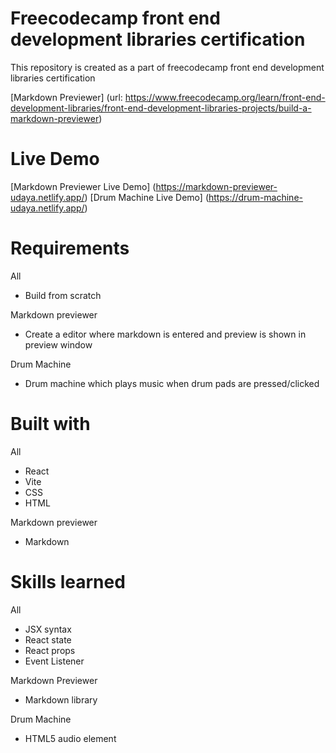 # Freecodecamp front end development libraries certification
This repository is created as a part of freecodecamp front end development libraries certification 

[Markdown Previewer] (url: https://www.freecodecamp.org/learn/front-end-development-libraries/front-end-development-libraries-projects/build-a-markdown-previewer)

# Live Demo
[Markdown Previewer Live Demo] (https://markdown-previewer-udaya.netlify.app/)
[Drum Machine Live Demo] (https://drum-machine-udaya.netlify.app/)

# Requirements
All
- Build from scratch

Markdown previewer
- Create a editor where markdown is entered and preview is shown in preview window

Drum Machine
- Drum machine which plays music when drum pads are pressed/clicked

# Built with
All
- React
- Vite
- CSS
- HTML

Markdown previewer
- Markdown

# Skills learned
All
- JSX syntax
- React state
- React props
- Event Listener

Markdown Previewer
- Markdown library

Drum Machine
- HTML5 audio element
